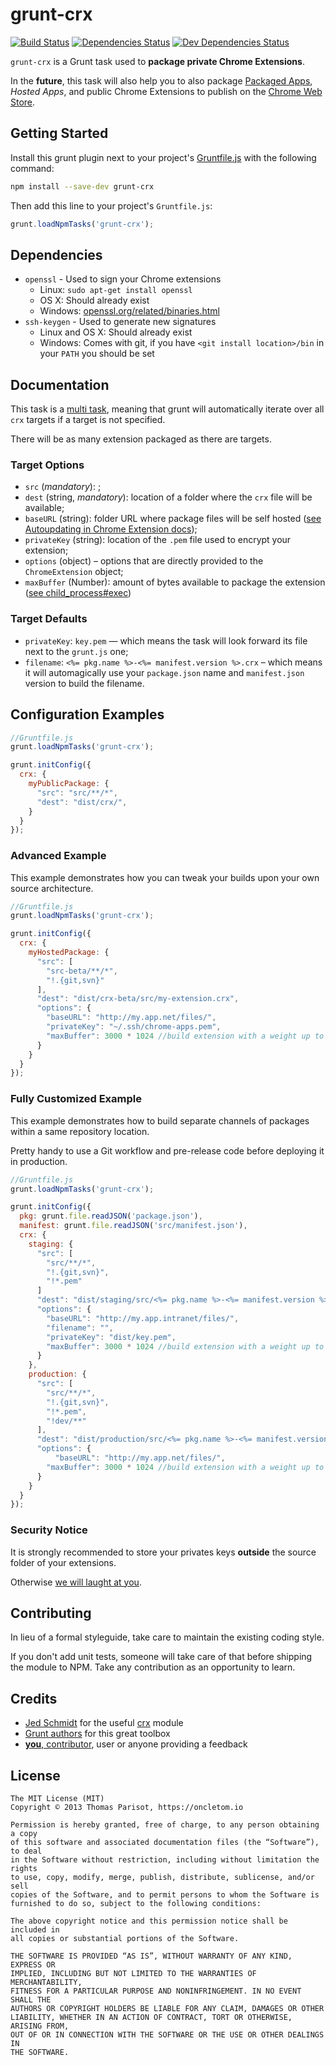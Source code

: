 # grunt-crx

[![Build Status](https://secure.travis-ci.org/oncletom/grunt-crx.png?branch=master)](http://travis-ci.org/oncletom/grunt-crx)
[![Dependencies Status](https://david-dm.org/oncletom/grunt-crx.png)](https://david-dm.org/oncletom/grunt-crx)
[![Dev Dependencies Status](https://david-dm.org/oncletom/grunt-crx/dev-status.png)](https://david-dm.org/oncletom/grunt-crx#info=devDependencies)

`grunt-crx` is a Grunt task used to **package private Chrome Extensions**.

In the **future**, this task will also help you to also package
[Packaged Apps](http://developer.chrome.com/apps/), *Hosted Apps*, and public Chrome Extensions to publish on the [Chrome Web Store](https://chrome.google.com/webstore/).

## Getting Started
Install this grunt plugin next to your project's [Gruntfile.js](http://gruntjs.com/getting-started) with the following command:

```bash
npm install --save-dev grunt-crx
```

Then add this line to your project's `Gruntfile.js`:

```javascript
grunt.loadNpmTasks('grunt-crx');
```

## Dependencies

* `openssl` - Used to sign your Chrome extensions
  * Linux: `sudo apt-get install openssl`
  * OS X: Should already exist
  * Windows: [openssl.org/related/binaries.html](http://www.openssl.org/related/binaries.html)
* `ssh-keygen` - Used to generate new signatures
  * Linux and OS X: Should already exist
  * Windows: Comes with git, if you have `<git install location>/bin` in your `PATH` you should be set


## Documentation

This task is a [multi task](http://gruntjs.com/creating-tasks#multi-tasks), meaning that grunt will automatically iterate over all `crx` targets if a target is not specified.

There will be as many extension packaged as there are targets.

### Target Options

* `src` (_mandatory_): ;
* `dest` (string, _mandatory_): location of a folder where the `crx` file will be available;
* `baseURL` (string): folder URL where package files will be self hosted ([see Autoupdating in Chrome Extension docs](http://developer.chrome.com/extensions/autoupdate.html));
* `privateKey` (string): location of the `.pem` file used to encrypt your extension;
* `options` (object) – options that are directly provided to the `ChromeExtension` object;
 * `maxBuffer` (Number): amount of bytes available to package the extension ([see child_process#exec](http://nodejs.org/docs/latest/api/child_process.html#child_process_child_process_exec_command_options_callback))

### Target Defaults

* `privateKey`: `key.pem` — which means the task will look forward its file next to the `grunt.js` one;
* `filename`: `<%= pkg.name %>-<%= manifest.version %>.crx` – which means it will automagically use your `package.json` name and `manifest.json` version to build the filename.

## Configuration Examples

```javascript
//Gruntfile.js
grunt.loadNpmTasks('grunt-crx');

grunt.initConfig({
  crx: {
    myPublicPackage: {
      "src": "src/**/*",
      "dest": "dist/crx/",
    }
  }
});
```

### Advanced Example

This example demonstrates how you can tweak your builds upon your own
source architecture.

```javascript
//Gruntfile.js
grunt.loadNpmTasks('grunt-crx');

grunt.initConfig({
  crx: {
    myHostedPackage: {
      "src": [
        "src-beta/**/*",
        "!.{git,svn}"
      ],
      "dest": "dist/crx-beta/src/my-extension.crx",
      "options": {
        "baseURL": "http://my.app.net/files/",
        "privateKey": "~/.ssh/chrome-apps.pem",
        "maxBuffer": 3000 * 1024 //build extension with a weight up to 3MB
      }
    }
  }
});
```

### Fully Customized Example

This example demonstrates how to build separate channels of packages
within a same repository location.

Pretty handy to use a Git workflow and pre-release code before deploying it
in production.

```javascript
//Gruntfile.js
grunt.loadNpmTasks('grunt-crx');

grunt.initConfig({
  pkg: grunt.file.readJSON('package.json'),
  manifest: grunt.file.readJSON('src/manifest.json'),
  crx: {
    staging: {
      "src": [
        "src/**/*",
        "!.{git,svn}",
        "!*.pem"
      ]
      "dest": "dist/staging/src/<%= pkg.name %>-<%= manifest.version %>-dev.crx",
      "options": {
        "baseURL": "http://my.app.intranet/files/",
        "filename": "",
        "privateKey": "dist/key.pem",
        "maxBuffer": 3000 * 1024 //build extension with a weight up to 3MB
      }
    },
    production: {
      "src": [
        "src/**/*",
        "!.{git,svn}",
        "!*.pem",
        "!dev/**"
      ],
      "dest": "dist/production/src/<%= pkg.name %>-<%= manifest.version %>-dev.crx",
      "options": {
	      "baseURL": "http://my.app.net/files/",
        "maxBuffer": 3000 * 1024 //build extension with a weight up to 3MB
      }
    }
  }
});
```

### Security Notice

It is strongly recommended to store your privates keys **outside**
the source folder of your extensions.

Otherwise [we will laught at you](http://it.slashdot.org/story/12/05/24/1717219/yahoo-includes-private-key-in-source-file-for-axis-chrome-extension).


## Contributing

In lieu of a formal styleguide, take care to maintain the existing coding style.

If you don't add unit tests, someone will take care of that before shipping the module to NPM.
Take any contribution as an opportunity to learn.



## Credits

* [Jed Schmidt](http://who.jed.is) for the useful [crx](https://github.com/jed/crx) module
* [Grunt authors](http://gruntjs.com) for this great toolbox
* [**you**, contributor](CONTRIBUTORS.md), user or anyone providing a feedback

## License

    The MIT License (MIT)
    Copyright © 2013 Thomas Parisot, https://oncletom.io

    Permission is hereby granted, free of charge, to any person obtaining a copy
    of this software and associated documentation files (the “Software”), to deal
    in the Software without restriction, including without limitation the rights
    to use, copy, modify, merge, publish, distribute, sublicense, and/or sell
    copies of the Software, and to permit persons to whom the Software is
    furnished to do so, subject to the following conditions:

    The above copyright notice and this permission notice shall be included in
    all copies or substantial portions of the Software.

    THE SOFTWARE IS PROVIDED “AS IS”, WITHOUT WARRANTY OF ANY KIND, EXPRESS OR
    IMPLIED, INCLUDING BUT NOT LIMITED TO THE WARRANTIES OF MERCHANTABILITY,
    FITNESS FOR A PARTICULAR PURPOSE AND NONINFRINGEMENT. IN NO EVENT SHALL THE
    AUTHORS OR COPYRIGHT HOLDERS BE LIABLE FOR ANY CLAIM, DAMAGES OR OTHER
    LIABILITY, WHETHER IN AN ACTION OF CONTRACT, TORT OR OTHERWISE, ARISING FROM,
    OUT OF OR IN CONNECTION WITH THE SOFTWARE OR THE USE OR OTHER DEALINGS IN
    THE SOFTWARE.
